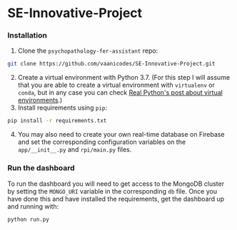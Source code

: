 # SE-Innovative-Project

### Installation

1. Clone the `psychopathology-fer-assistant` repo:
```bash
git clone https://github.com/vaanicodes/SE-Innovative-Project.git
```
2. Create a virtual environment with Python 3.7. (For this step I will assume that you are able to create a virtual environment with `virtualenv` or `conda`, but in any case you can check [Real Python's post about virtual environments](https://realpython.com/python-virtual-environments-a-primer/).)
3. Install requirements using `pip`:
```bash
pip install -r requirements.txt
```
4. You may also need to create your own real-time database on Firebase and set the corresponding configuration variables on the `app/__init__.py` and `rpi/main.py` files.

### Run the dashboard

To run the dashboard you will need to get access to the MongoDB cluster by setting the `MONGO_URI` variable in the corresponding `db` file. Once you have done this and have installed the requirements, get the dashboard up and running with:
```bash
python run.py
```
